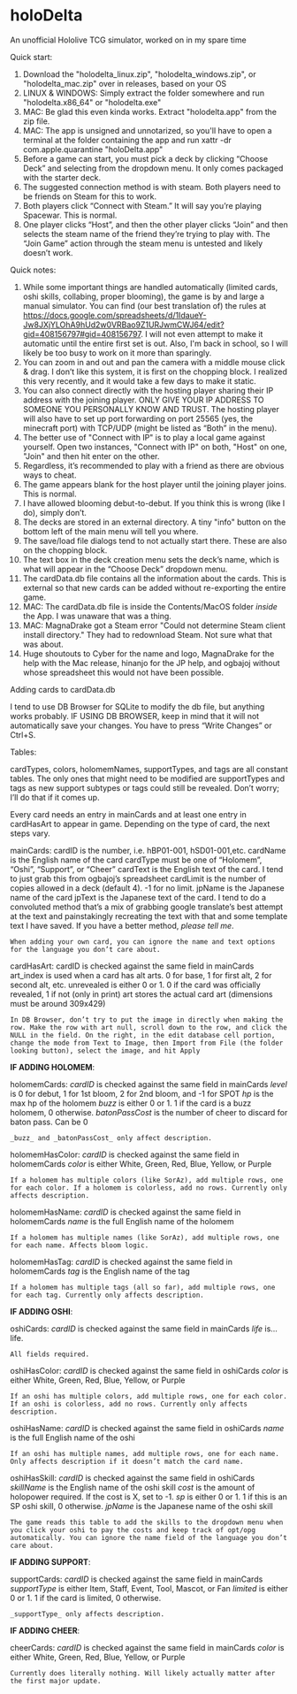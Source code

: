 # holoDelta
An unofficial Hololive TCG simulator, worked on in my spare time

Quick start:
1. Download the "holodelta_linux.zip", "holodelta_windows.zip", or "holodelta_mac.zip" over in releases, based on your OS
2. LINUX & WINDOWS: Simply extract the folder somewhere and run "holodelta.x86_64" or "holodelta.exe"
3. MAC: Be glad this even kinda works. Extract "holodelta.app" from the zip file.
4. MAC: The app is unsigned and unnotarized, so you'll have to open a terminal at the folder containing the app and run xattr -dr com.apple.quarantine "holoDelta.app"
5. Before a game can start, you must pick a deck by clicking “Choose Deck” and selecting from the dropdown menu. It only comes packaged with the starter deck.
6. The suggested connection method is with steam. Both players need to be friends on Steam for this to work.
7. Both players click “Connect with Steam.” It will say you’re playing Spacewar. This is normal.
8. One player clicks “Host”, and then the other player clicks “Join” and then selects the steam name of the friend they’re trying to play with. The “Join Game” action through the steam menu is untested and likely doesn’t work.

Quick notes:

1. While some important things are handled automatically (limited cards, oshi skills, collabing, proper blooming), the game is by and large a manual simulator. You can find (our best translation of) the rules at https://docs.google.com/spreadsheets/d/1IdaueY-Jw8JXjYLOhA9hUd2w0VRBao9Z1URJwmCWJ64/edit?gid=408156797#gid=408156797. I will not even attempt to make it automatic until the entire first set is out. Also, I'm back in school, so I will likely be too busy to work on it more than sparingly.
2. You can zoom in and out and pan the camera with a middle mouse click & drag. I don’t like this system, it is first on the chopping block. I realized this very recently, and it would take a few days to make it static.
3. You can also connect directly with the hosting player sharing their IP address with the joining player. ONLY GIVE YOUR IP ADDRESS TO SOMEONE YOU PERSONALLY KNOW AND TRUST. The hosting player will also have to set up port forwarding on port 25565 (yes, the minecraft port) with TCP/UDP (might be listed as “Both” in the menu).
4. The better use of "Connect with IP" is to play a local game against yourself. Open two instances, "Connect with IP" on both, "Host" on one, "Join" and then hit enter on the other.
5. Regardless, it’s recommended to play with a friend as there are obvious ways to cheat.
6. The game appears blank for the host player until the joining player joins. This is normal.
7. I have allowed blooming debut-to-debut. If you think this is wrong (like I do), simply don’t.
8. The decks are stored in an external directory. A tiny "info" button on the bottom left of the main menu will tell you where.
9. The save/load file dialogs tend to not actually start there. These are also on the chopping block.
10. The text box in the deck creation menu sets the deck’s name, which is what will appear in the “Choose Deck” dropdown menu.
11. The cardData.db file contains all the information about the cards. This is external so that new cards can be added without re-exporting the entire game.
12. MAC: The cardData.db file is inside the Contents/MacOS folder _inside_ the App. I was unaware that was a thing.
13. MAC: MagnaDrake got a Steam error "Could not determine Steam client install directory." They had to redownload Steam. Not sure what that was about.
14. Huge shoutouts to Cyber for the name and logo, MagnaDrake for the help with the Mac release, hinanjo for the JP help, and ogbajoj without whose spreadsheet this would not have been possible.


Adding cards to cardData.db

I tend to use DB Browser for SQLite to modify the db file, but anything works probably. IF USING DB BROWSER, keep in mind that it will not automatically save your changes. You have to press “Write Changes” or Ctrl+S.

Tables:

cardTypes, colors, holomemNames, supportTypes, and tags are all constant tables. The only ones that might need to be modified are supportTypes and tags as new support subtypes or tags could still be revealed. Don’t worry; I’ll do that if it comes up.

Every card needs an entry in mainCards and at least one entry in cardHasArt to appear in game. Depending on the type of card, the next steps vary.

mainCards:
	cardID is the number, i.e. hBP01-001, hSD01-001,etc.
	cardName is the English name of the card
	cardType must be one of “Holomem”, “Oshi”,  “Support”, or “Cheer”
	cardText is the English text of the card. I tend to just grab this from ogbajoj’s spreadsheet
	cardLimit is the number of copies allowed in a deck (default 4). -1 for no limit.
	jpName is the Japanese name of the card
	jpText is the Japanese text of the card. I tend to do a convoluted method that’s a mix of grabbing google translate’s best attempt at the text and painstakingly recreating the text with that and some template text I have saved. If you have a better method, _please tell me_.

	When adding your own card, you can ignore the name and text options for the language you don’t care about.

cardHasArt:
	cardID is checked against the same field in mainCards
	art_index is used when a card has alt arts. 0 for base, 1 for first alt, 2 for second alt, etc.
	unrevealed is either 0 or 1. 0 if the card was officially revealed, 1 if not (only in print)
	art stores the actual card art (dimensions must be around 309x429)

	In DB Browser, don’t try to put the image in directly when making the row. Make the row with art null, scroll down to the row, and click the NULL in the field. On the right, in the edit database cell portion, change the mode from Text to Image, then Import from File (the folder looking button), select the image, and hit Apply


**IF ADDING HOLOMEM**:

holomemCards:
	_cardID_ is checked against the same field in mainCards
	_level_ is 0 for debut, 1 for 1st bloom, 2 for 2nd bloom, and -1 for SPOT
	_hp_ is the max hp of the holomem
	_buzz_ is either 0 or 1. 1 if the card is a buzz holomem, 0 otherwise.
	_batonPassCost_ is the number of cheer to discard for baton pass. Can be 0
	
	_buzz_ and _batonPassCost_ only affect description.
holomemHasColor:
	_cardID_ is checked against the same field in holomemCards
	_color_ is either White, Green, Red, Blue, Yellow, or Purple

	If a holomem has multiple colors (like SorAz), add multiple rows, one for each color. If a holomem is colorless, add no rows. Currently only affects description.

holomemHasName:
	_cardID_ is checked against the same field in holomemCards
	_name_ is the full English name of the holomem

	If a holomem has multiple names (like SorAz), add multiple rows, one for each name. Affects bloom logic.

holomemHasTag:
	_cardID_ is checked against the same field in holomemCards
	_tag_ is the English name of the tag

	If a holomem has multiple tags (all so far), add multiple rows, one for each tag. Currently only affects description.


**IF ADDING OSHI**:

oshiCards:
	_cardID_ is checked against the same field in mainCards
	_life_ is… life.

	All fields required.

oshiHasColor:
	_cardID_ is checked against the same field in oshiCards
	_color_ is either White, Green, Red, Blue, Yellow, or Purple

	If an oshi has multiple colors, add multiple rows, one for each color. If an oshi is colorless, add no rows. Currently only affects description.

oshiHasName:
	_cardID_ is checked against the same field in oshiCards
	_name_ is the full English name of the oshi

	If an oshi has multiple names, add multiple rows, one for each name. Only affects description if it doesn’t match the card name.

oshiHasSkill:
	_cardID_ is checked against the same field in oshiCards
	_skillName_ is the English name of the oshi skill
	_cost_ is the amount of holopower required. If the cost is X, set to -1.
	_sp_ is either 0 or 1. 1 if this is an SP oshi skill, 0 otherwise.
	_jpName_ is the Japanese name of the oshi skill

	The game reads this table to add the skills to the dropdown menu when you click your oshi to pay the costs and keep track of opt/opg automatically. You can ignore the name field of the language you don’t care about.


**IF ADDING SUPPORT**:

supportCards:
	_cardID_ is checked against the same field in mainCards
	_supportType_ is either Item, Staff, Event, Tool, Mascot, or Fan
	_limited_ is either 0 or 1. 1 if the card is limited, 0 otherwise.

	_supportType_ only affects description.


**IF ADDING CHEER**:

cheerCards:
	_cardID_ is checked against the same field in mainCards
	_color_ is either White, Green, Red, Blue, Yellow, or Purple

	Currently does literally nothing. Will likely actually matter after the first major update.
